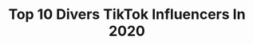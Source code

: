 ---
title: Top 10 Divers TikTok Influencers In 2020
description: >-
  Find top divers TikTok influencers in 2020. Most popular hashtags: #greenscreen #comedia #reaccionar #fail.
platform: TikTok
profiles:
  - username: "thomasciprick"
    fullname: >-
      Thomas Ciprick
    location: "Canada"
    followers: 113425
    engagement: 1057
    commentsToLikes: 0.008396
    id: ck806zczlnbd50j78tyvu07re
    verified: false
    hashtags: "#spain, #china, #xyzbca, #insomnia"
  - username: "martinadant"
    fullname: >-
      la diversión de Martina
    location: "Spain"
    followers: 2850085
    engagement: 2481
    commentsToLikes: 0.031817
    id: cka7nh0bnwuwo0i78v1g88qxk
    verified: true
    hashtags: "#comedia, #oreo, #crepes, #fail"
  - username: "fresh.princess_"
    fullname: >-
      ✨ Z I Y A ✨
    location: "Brazil"
    followers: 35362
    engagement: 2106
    commentsToLikes: 0.039379
    id: ck9fiia5haytm0j78sr7s9zgn
    verified: false
    hashtags: "#juntosvamosvencer, #duet"
  - username: "professorross"
    fullname: >-
      ProfessorRoss
    location: "United States"
    followers: 29454
    engagement: 1632
    commentsToLikes: 0.063723
    id: ck90v4oa6yvhq0j78llpxs7mp
    verified: false
    hashtags: "#libertarian, #femme, #girl, #rich"
  - username: "universo.diverso"
    fullname: >-
      𝕿𝖚𝖒𝖇𝖑𝖗 𝖌𝖎𝖗l
    location: "Brazil"
    followers: 4310
    engagement: 1446
    commentsToLikes: 0.078289
    id: ck9a653i71qkd0j782w3674hj
    verified: false
    hashtags: "#inseparave, #altas, #addisonrae, #meninas"
  - username: "paulaav16"
    fullname: >-
      paulaav16
    location: "Spain"
    followers: 35839
    engagement: 1346
    commentsToLikes: 0.066106
    id: ck904ute3ejlt0j785046urzz
    verified: false
    hashtags: "#greenscreen"
  - username: "lagitana_33"
    fullname: >-
      Sarah  Lopez
    location: "United States"
    followers: 4240
    engagement: 1102
    commentsToLikes: 0.106953
    id: cka6qdlgpn77x0i78324zdipk
    verified: false
    hashtags: "#spacethings, #sick, #tristerealidad, #greenscreen"
  - username: "lamasortiva_"
    fullname: >-
      lamasortiva
    location: "Argentina"
    followers: 202530
    engagement: 2849
    commentsToLikes: 0.012643
    id: ck83zdz1rzwbm0j78ynpt4aew
    verified: false
    hashtags: ""
  - username: "paty.anto13"
    fullname: >-
      🌹P A T Y🌹
    location: "Chile"
    followers: 59062
    engagement: 1841
    commentsToLikes: 0.028224
    id: ck9em4uazdkqf0j78xtdnp1za
    verified: false
    hashtags: "#reaccionar, #3rr0rsquad"
  - username: "soy_maiki"
    fullname: >-
      Maiki
    location: "Mexico"
    followers: 20177
    engagement: 1667
    commentsToLikes: 0.069950
    id: ck9m0pzm9b4bj0j783b5ag95a
    verified: false
    hashtags: "#limonchallenge, #reaccionar, #comedia"
---